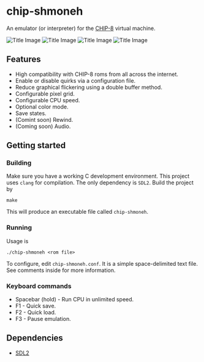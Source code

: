 # chip-shmoneh
An emulator (or interpreter) for the [CHIP-8](https://en.wikipedia.org/wiki/CHIP-8) virtual machine.

![Title Image](https://ysfm.co.il/chip8/chip3.gif) ![Title Image](https://ysfm.co.il/chip8/chip2.gif)
![Title Image](https://ysfm.co.il/chip8/chip1.gif) ![Title Image](https://ysfm.co.il/chip8/chip4.gif)

## Features
* High compatibility with CHIP-8 roms from all across the internet.
* Enable or disable quirks via a configuration file.
* Reduce graphical flickering using a double buffer method.
* Configurable pixel grid.
* Configurable CPU speed. 
* Optional color mode.
* Save states.
* (Comint soon) Rewind.
* (Coming soon) Audio.

## Getting started
### Building
Make sure you have a working C development environment. This project uses `clang` for compilation. 
The only dependency is `SDL2`.
Build the project by
```shell
make
```
This will produce an executable file called `chip-shmoneh`.

### Running
Usage is
```shell
./chip-shmoneh <rom file>
```
To configure, edit `chip-shmoneh.conf`. It is a simple space-delimited text file. See comments inside for more information.

### Keyboard commands
* Spacebar (hold) - Run CPU in unlimited speed.
* F1 - Quick save.
* F2 - Quick load.
* F3 - Pause emulation.

## Dependencies
* [SDL2](https://www.libsdl.org/)

